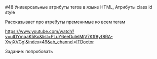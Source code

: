 #48 Универсальные атрибуты тегов в языке HTML, Атрибуты class id style

Рассказывает про атребуты пременимые ко всем тегам 

https://www.youtube.com/watch?v=uIDYmqaK5Ko&list=PLuY6eeDuleIMjV7Kff8yf8RA-XwjXVGgl&index=49&ab_channel=ITDoctor

Задание: попробовать
